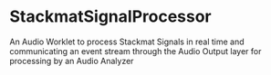 # StackmatSignalProcessor
An Audio Worklet to process Stackmat Signals in real time and communicating an event stream through the Audio Output layer for processing by an Audio Analyzer
